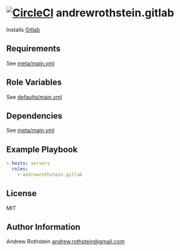[![CircleCI](https://circleci.com/gh/andrewrothstein/ansible-gitlab.svg?style=svg)](https://circleci.com/gh/andrewrothstein/ansible-gitlab)
andrewrothstein.gitlab
=========

Installs [Gitlab](https://gitlab.com/users/sign_in)

Requirements
------------

See [meta/main.yml](meta/main.yml)

Role Variables
--------------

See [defaults/main.yml](meta/mdefaults.yml)

Dependencies
------------

See [meta/main.yml](meta/main.yml)

Example Playbook
----------------

```yml
- hosts: servers
  roles:
    - andrewrothstein.gitlab
```

License
-------

MIT

Author Information
------------------

Andrew Rothstein <andrew.rothstein@gmail.com>
